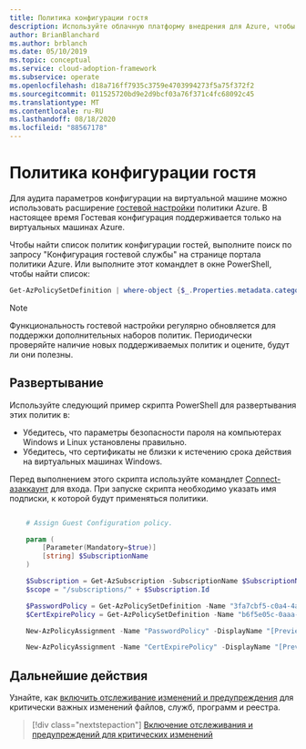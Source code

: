 ```yaml
---
title: Политика конфигурации гостя
description: Используйте облачную платформу внедрения для Azure, чтобы узнать, как использовать расширение гостевой конфигурации политики Azure для аудита параметров конфигурации на виртуальной машине Azure.
author: BrianBlanchard
ms.author: brblanch
ms.date: 05/10/2019
ms.topic: conceptual
ms.service: cloud-adoption-framework
ms.subservice: operate
ms.openlocfilehash: d18a716ff7935c3759e4703994273f5a75f372f2
ms.sourcegitcommit: 011525720bd9e2d9bcf03a76f371c4fc68092c45
ms.translationtype: MT
ms.contentlocale: ru-RU
ms.lasthandoff: 08/18/2020
ms.locfileid: "88567178"
---
```

# <a name="guest-configuration-policy"></a>Политика конфигурации гостя

Для аудита параметров конфигурации на виртуальной машине можно использовать расширение [гостевой настройки](/azure/governance/policy/concepts/guest-configuration) политики Azure. В настоящее время Гостевая конфигурация поддерживается только на виртуальных машинах Azure.

Чтобы найти список политик конфигурации гостей, выполните поиск по запросу "Конфигурация гостевой службы" на странице портала политики Azure. Или выполните этот командлет в окне PowerShell, чтобы найти список:

```powershell
Get-AzPolicySetDefinition | where-object {$_.Properties.metadata.category -eq "Guest Configuration"}
```

> [!NOTE]
> Функциональность гостевой настройки регулярно обновляется для поддержки дополнительных наборов политик. Периодически проверяйте наличие новых поддерживаемых политик и оцените, будут ли они полезны.

<!-- TODOBACKLOG: Update these links when available. 

By default, we recommend that you enable the following policies:

- **Preview:** Audit to verify that password-security settings are correct on Linux and Windows machines.
- Audit to verify that certificates are not nearing expiration on Windows VMs.

-->

## <a name="deployment"></a>Развертывание

Используйте следующий пример скрипта PowerShell для развертывания этих политик в:

- Убедитесь, что параметры безопасности пароля на компьютерах Windows и Linux установлены правильно.
- Убедитесь, что сертификаты не близки к истечению срока действия на виртуальных машинах Windows.

 Перед выполнением этого скрипта используйте командлет [Connect-азаккаунт](/powershell/module/az.accounts/connect-azaccount?view=azps-2.1.0) для входа. При запуске скрипта необходимо указать имя подписки, к которой будут применяться политики.

```powershell

    # Assign Guest Configuration policy.

    param (
        [Parameter(Mandatory=$true)]
        [string] $SubscriptionName
    )

    $Subscription = Get-AzSubscription -SubscriptionName $SubscriptionName
    $scope = "/subscriptions/" + $Subscription.Id

    $PasswordPolicy = Get-AzPolicySetDefinition -Name "3fa7cbf5-c0a4-4a59-85a5-cca4d996d5a6"
    $CertExpirePolicy = Get-AzPolicySetDefinition -Name "b6f5e05c-0aaa-4337-8dd4-357c399d12ae"

    New-AzPolicyAssignment -Name "PasswordPolicy" -DisplayName "[Preview]: Audit that password security settings are set correctly inside Linux and Windows machines" -Scope $scope -PolicySetDefinition $PasswordPolicy -AssignIdentity -Location eastus

    New-AzPolicyAssignment -Name "CertExpirePolicy" -DisplayName "[Preview]: Audit that certificates are not expiring on Windows VMs" -Scope $scope -PolicySetDefinition $CertExpirePolicy -AssignIdentity -Location eastus

```

## <a name="next-steps"></a>Дальнейшие действия

Узнайте, как [включить отслеживание изменений и предупреждения](./enable-tracking-alerting.md) для критически важных изменений файлов, служб, программ и реестра.

> [!div class="nextstepaction"]
> [Включение отслеживания и предупреждений для критических изменений](./enable-tracking-alerting.md)
